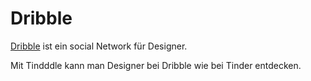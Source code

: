# Dribble

[Dribble][1] ist ein social Network für Designer.

Mit Tindddle kann man Designer bei Dribble wie bei Tinder entdecken.

[1]:	https://dribbble.com